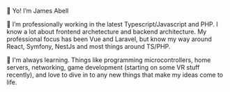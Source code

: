 👋 Yo! I’m James Abell

👀 I’m professionally working in the latest Typescript/Javascript and PHP. I know a lot about frontend archetecture and backend architecture. My professional focus has been Vue and Laravel, but know my way around React, Symfony, NestJs and most things around TS/PHP.  

🌱 I'm always learning. Things like programming microcontrollers, home servers, networking, game development (starting on some VR stuff recently), and love to dive in to any new things that make my ideas come to life.
